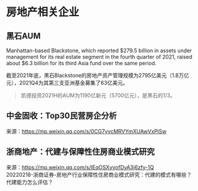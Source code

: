 # 房地产相关企业
## 黑石AUM  
Manhattan-based Blackstone, which reported $279.5 billion in assets under management for its real estate segment in the fourth quarter of 2021, raised about $6.3 billion for its third Asia fund over the same period.  
  
截至2021年底，黑石Blackstone的房地产资产管理规模为2795亿美元（1.8万亿元），2021Q4为其第三支亚洲基金募集了63亿美元。
> 凯德投资2021H的AUM为1190亿新元（5700亿元），是黑石的1/3。  
  
## 中金固收：Top30民营房企分析
来源：https://mp.weixin.qq.com/s/0CG7yvcMRVYmXUAwVxPiSw  

## 浙商地产：代建与保障性住房商业模式研究
来源：https://mp.weixin.qq.com/s/IEqOSXyvofDyA3j6zfy-1Q  
20220218-浙商证券-房地产行业保障性住房商业模式研究：代建的模式有哪些？代建能力怎么评估？
### 



